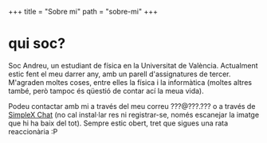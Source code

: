 +++
title = "Sobre mi"
path = "sobre-mi"
+++

# qui soc?

Soc Andreu, un estudiant de física en la Universitat de València. Actualment estic fent el meu darrer any, amb un parell d'assignatures de tercer. M'agraden moltes coses, entre elles la física i la informàtica (moltes altres també, però tampoc és qüestió de contar ací la meua vida).

Podeu contactar amb mi a través del meu correu ???@???.??? o a través de [SimpleX Chat](https://simplex.chat/) (no cal instal·lar res ni registrar-se, només escanejar la imatge que hi ha baix del tot). Sempre estic obert, tret que sigues una rata reaccionària :P